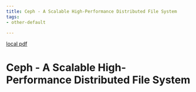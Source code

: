 ```yaml
---
title: Ceph - A Scalable High-Performance Distributed File System
tags:
- other-default

---
```


[local pdf](../../../pdfs/Ceph%20-%20A%20Scalable%20High-Performance%20Distributed%20File%20System.pdf)

# Ceph - A Scalable High-Performance Distributed File System
